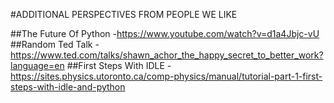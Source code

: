 #ADDITIONAL PERSPECTIVES FROM PEOPLE WE LIKE
 
##The Future Of Python
-https://www.youtube.com/watch?v=d1a4Jbjc-vU
##Random Ted Talk
-https://www.ted.com/talks/shawn_achor_the_happy_secret_to_better_work?language=en
##First Steps With IDLE
-https://sites.physics.utoronto.ca/comp-physics/manual/tutorial-part-1-first-steps-with-idle-and-python